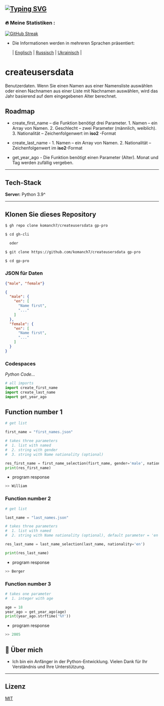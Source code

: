 [![Typing SVG](https://readme-typing-svg.herokuapp.com?color=%2336BCF7&lines=BENUTZER+DATEN+ERSTELLEN)](https://github.com/komanch7/createusersdata)
---

### 🔥 Meine Statistiken :
[![GitHub Streak](https://github-readme-streak-stats.herokuapp.com/?user=komanch7&theme=dark&background=0d1117)](https://github.com/komanch7/createusersdata/pulse)

- Die Informationen werden in mehreren Sprachen präsentiert:
    
    | [Englisch](https://github.com/komanch7/createusersdata/blob/main/README.md) |
    [Russisch](https://github.com/komanch7/createusersdata/blob/main/docs/README_RU.md) |
    [Ukrainisch](https://github.com/komanch7/createusersdata/blob/main/docs/README_UA.md) |

# createusersdata
Benutzerdaten. Wenn Sie einen Namen aus einer Namensliste auswählen oder einen Nachnamen aus einer Liste mit Nachnamen auswählen, wird das Jahr basierend auf dem eingegebenen Alter berechnet.

## Roadmap
- create_first_name – die Funktion benötigt drei Parameter. 1. Namen – ein Array von Namen. 2. Geschlecht – zwei Parameter (männlich, weiblich). 3. Nationalität – Zeichenfolgenwert im __iso2__ -Format

- create_last_name - 1. Namen – ein Array von Namen. 2. Nationalität – Zeichenfolgenwert im __iso2__-Format

- get_year_ago - Die Funktion benötigt einen Parameter (Alter). Monat und Tag werden zufällig vergeben.

---
## Tech-Stack

**Server:** Python 3.9^

---

## Klonen Sie dieses Repository

```sh
$ gh repo clone komanch7/createusersdata gp-pro

$ cd gh-cli

  oder

$ git clone https://github.com/komanch7/createusersdata gp-pro

$ cd gp-pro
```



### JSON für Daten
```json
{"male", "female"}
```
```json
{
  "male": {
    "en": [
      "Name first",
      "..."
    ]
  },
  "female": {
    "en": [
      "Name first",
      "..."
    ]
  }
}
```

### Codespaces
_Python Code..._
```python
# all imports
import create_first_name
import create_last_name
import get_year_ago
```
## Function number 1
```python
# get list

first_name = "first_names.json"

# takes three parameters
#  1. list with named
#  2. string with gender
#  3. string with Name nationality (optional)

res_first_name = first_name_selection(fisrt_name, gender='male', nationality='us')
print(res_first_name)
```
- program response
```python
>> William
```
### Function number 2
```python
# get list

last_name = "last_names.json"

# takes three parameters
#  1. list with named
#  2. string with Name nationality (optional), default parameter = 'en'

res_last_name = last_name_selection(last_name, nationality='en')

print(res_last_name)
```
- program response
```python
>> Berger
```
### Function number 3
```python
# takes one parameter
#  1. integer with age

age = 18
year_ago = get_year_ago(age)
print(year_ago.strftime('%Y'))
```
- program response
```python
>> 2005
```

## 🚀 Über mich
- Ich bin ein Anfänger in der Python-Entwicklung. Vielen Dank für Ihr Verständnis und Ihre Unterstützung.
---

## Lizenz
[MIT](https://github.com/komanch7/createusersdata/LICENSE)